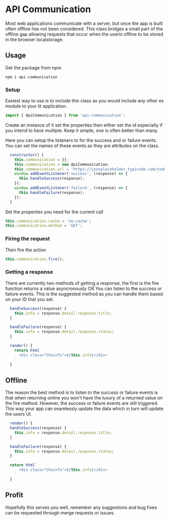 # API Communication
Most web applications communicate with a server, but once the app is built often offline has not been considered.
This class bridges a small part of the offline gap allowing requests that occur when the useris offline to be stored in the browser localstorage.


## Usage
Get the package from npm
```npm
npm i api-communication
```

### Setup
Easiest way to use is to include this class as you would include any other es module to your lit application.
```javascript
import { ApiCommunication } from 'api-communication';
```
Create an instance of it set the properties then either set the id especially if you intend to have multiple.
Keep it simple, one is often better than many.

Here you can setup the listeners to for the success and or failure events.
You can set the names of these events as they are attributes on the class.
```javascript
  constructor() {
    this.communication = {};
    this.communication = new ApiCommunication;
    this.communication.url = 'https://jsonplaceholder.typicode.com/todos/1';
    window.addEventListener('success', (response) => {
      this.handleSuccess(response);
    });
    window.addEventListener('failure', (response) => {
      this.handleFailure(response);
    });
  }
```

Set the properties you need for the current call
```javascript
this.communication.cache = 'no-cache';
this.communication.method = 'GET';
```
### Firing the request
Then fire the action
```javascript 
this.communication.fire();
```

### Getting a response
There are currently two methods of getting a response, the first is the fire function returns a value asyncronously
OR
You can listen to the success or failure events.
This is the suggested method as you can handle them based on your ID that you set.
```javascript
  handleSuccess(response) {
    this.info = response.detail.response.title;
  }

  handleFailure(response) {
    this.info = response.detail.response.status;
  }

  render() {
    return html`
      <div class="theinfo">${this.info}</div>
    `
  }
```
## Offline
The reason the best method is to listen to the success or failure events is that when returning online you won't have the luxury of a returned value on the fire method. However, the success or failure events are still triggered. This way your app can seamlessly update the data which in turn will update the users UI.
```javascript
  render() {
  handleSuccess(response) {
    this.info = response.detail.response.title;
  }

  handleFailure(response) {
    this.info = response.detail.response.status;
  }

  return html`
      <div class="theinfo">${this.info}</div>
    `
  }
```

## Profit
Hopefully this serves you well, remember any suggestions and bug fixes can be requested through merge requests or issues.